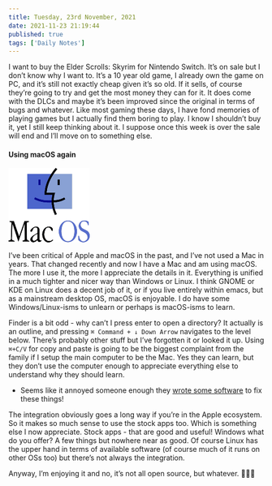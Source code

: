 ```yaml
---
title: Tuesday, 23rd November, 2021
date: 2021-11-23 21:19:44
published: true
tags: ['Daily Notes']
---
```


I want to buy the Elder Scrolls: Skyrim for Nintendo Switch. It’s on sale but I don’t know why I want to. It’s a 10 year old game, I already own the game on PC, and it’s still not exactly cheap given it’s so old. If it sells, of course they’re going to try and get the most money they can for it. It does come with the DLCs and maybe it’s been improved since the original in terms of bugs and whatever. Like most gaming these days, I have fond memories of playing games but I actually find them boring to play. I know I shouldn’t buy it, yet I still keep thinking about it. I suppose once this week is over the sale will end and I’ll move on to something else.

#### Using macOS again
![](/assets/img/MacOS.png)

I’ve been critical of Apple and macOS in the past, and I’ve not used a Mac in years. That changed recently and now I have a Mac and am using macOS. The more I use it, the more I appreciate the details in it. Everything is unified in a much tighter and nicer way than Windows or Linux. I think GNOME or KDE on Linux does a decent job of it, or if you live entirely within emacs, but as a mainstream desktop OS, macOS is enjoyable. I do have some Windows/Linux-isms to unlearn or perhaps is macOS-isms to learn.

Finder is a bit odd - why can’t I press enter to open a directory? It actually is an outline, and pressing `⌘ Command + ↓ Down Arrow` navigates to the level below. There’s probably other stuff but I’ve forgotten it or looked it up. Using `⌘+C/V` for copy and paste is going to be the biggest complaint from the family if I setup the main computer to be the Mac. Yes they can learn, but they don’t use the computer enough to appreciate everything else to understand why they should learn.

* Seems like it annoyed someone enough they [wrote some software](http://www.trankynam.com/xtrafinder/) to fix these things!

The integration obviously goes a long way if you’re in the Apple ecosystem. So it makes so much sense to use the stock apps too. Which is something else I now appreciate. Stock apps - that are good and useful! Windows what do you offer? A few things but nowhere near as good. Of course Linux has the upper hand in terms of available software (of course much of it runs on other OSs too) but there’s not always the integration.

Anyway, I’m enjoying it and no, it’s not all open source, but whatever. 🤷🏼‍♂️